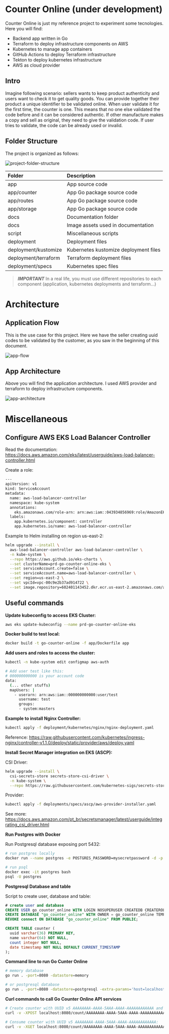 # Counter Online (under development)

Counter Online is just my reference project to experiment some tecnologies. Here you will find:

- Backend app written in Go
- Terraform to deploy infrastructure components on AWS
- Kubernetes to manage app containers
- GitHub Actions to deploy Terraform infrastructure
- Tekton to deploy kubernetes infrastructure
- AWS as cloud provider

## Intro
Imagine following scenario: sellers wants to keep product authenticity and users want to check it to get quality goods. You can provide together their product a unique identifier to be validated online. When user validate it for the first time, the counter is one. This means that no one else validated the code before and it can be considered authentic. If other manufacture makes a copy and sell as original, they need to give the validation code. If user tries to validate, the code can be already used or invalid.

## Folder Structure
The project is organized as follows:

![project-folder-structure](docs/images/project-folder-structure.png?raw=true)

|Folder|Description                                       |
|:-----|:-------------------------------------------------|
|app|App source code|
|app/counter|App Go package source code|
|app/routes|App Go package source code|
|app/storage|App Go package source code|
|docs|Documentation folder|
|docs|Image assets used in documentation|
|script|Miscellaneous scripts|
|deployment|Deployment files|
|deployment/kustomize|Kubernetes kustomize deployment files|
|deployment/terraform|Terraform deployment files|
|deployment/specs|Kubernetes spec files|

> **_IMPORTANT_** In a real life, you must use different repositories to each component (application, kubernetes deployments and terraform...)

# Architecture
## Application Flow

This is the use case for this project. Here we have the seller creating uuid codes to be validated by the customer, as you saw in the beginning of this document.

![app-flow](docs/images/app-flow.png?raw=true)

## App Architecture
Above you will find the application architecture. I used AWS provider and terraform to deploy infrastructure components.

![app-architecture](docs/images/project-architecture.png?raw=true)

# Miscellaneous

## Configure AWS EKS Load Balancer Controller

Read the documentation: https://docs.aws.amazon.com/eks/latest/userguide/aws-load-balancer-controller.html

Create a role:

```sh
---
apiVersion: v1
kind: ServiceAccount
metadata:
  name: aws-load-balancer-controller
  namespace: kube-system
  annotations:
    eks.amazonaws.com/role-arn: arn:aws:iam::043934856969:role/AmazonEKSLoadBalancerControllerRole
  labels:
    app.kubernetes.io/component: controller
    app.kubernetes.io/name: aws-load-balancer-controller
```

Example to Helm installing on region us-east-2:

```sh
helm upgrade --install \
  aws-load-balancer-controller aws-load-balancer-controller \
  -n kube-system \
  --repo https://aws.github.io/eks-charts \
  --set clusterName=prd-go-counter-online-eks \
  --set serviceAccount.create=false \
  --set serviceAccount.name=aws-load-balancer-controller \
  --set region=us-east-2 \
  --set vpcId=vpc-00c9e2b37ad914722 \
  --set image.repository=602401143452.dkr.ecr.us-east-2.amazonaws.com/amazon/aws-load-balancer-controller
```

## Useful commands

**Update kubeconfig to access EKS Cluster:**

```sh
aws eks update-kubeconfig --name prd-go-counter-online-eks
```

**Docker build to test local:**
```sh
docker build -t go-counter-online -f app/Dockerfile app
```

**Add users and roles to access the cluster:**

```sh
kubectl -n kube-system edit configmap aws-auth

# Add user test like this:
# 000000000000 is your account code
data:
  (... other stuffs)
  mapUsers: |
    - userarn: arn:aws:iam::000000000000:user/test
      username: test
      groups:
      - system:masters
```

**Example to install Nginx Controller:**

```sh
kubectl apply -f deployment/kubernetes/nginx/nginx-deployment.yaml
```

Reference: https://raw.githubusercontent.com/kubernetes/ingress-nginx/controller-v1.1.0/deploy/static/provider/aws/deploy.yaml

**Install Secret Manager integration on EKS (ASCP):**

CSI Driver:
```sh
helm upgrade --install \
  csi-secrets-store secrets-store-csi-driver \
  -n kube-system \
  --repo https://raw.githubusercontent.com/kubernetes-sigs/secrets-store-csi-driver/master/charts
```

Provider:
```sh
kubectl apply -f deployments/specs/ascp/aws-provider-installer.yaml
```
See more: https://docs.aws.amazon.com/pt_br/secretsmanager/latest/userguide/integrating_csi_driver.html

**Run Postgres with Docker**

Run Postgresql database exposing port 5432:

```sh
# run postgres locally
docker run --name postgres -e POSTGRES_PASSWORD=mysecretpassword -d -p 5432:5432 postgres

# run psql
docker exec -it postgres bash
psql -U postgres
```

**Postgresql Database and table**

Script to create user, database and table:

```sql
# create user and database
CREATE USER go_counter_online WITH LOGIN NOSUPERUSER CREATEDB CREATEROLE INHERIT NOREPLICATION CONNECTION LIMIT -1 PASSWORD 'go_counter_online_password';
CREATE DATABASE "go_counter_online" WITH OWNER = go_counter_online TEMPLATE = template0 ENCODING = 'UTF8' LC_COLLATE = 'C' LC_CTYPE = 'C';
REVOKE connect ON DATABASE "go_counter_online" FROM PUBLIC;

CREATE TABLE counter (
  uuid varchar(36) PRIMARY KEY,
  name varchar(64) NOT NULL,
  count integer NOT NULL,
  date timestamp NOT NULL DEFAULT CURRENT_TIMESTAMP
);
```

**Command line to run Go Cunter Online**

```sh
# memory database
go run . -port=8080 -datastore=memory

# or postgresql database
go run . -port=8080 -datastore=postgresql -extra-params='host=localhost dbname=go_counter_online user=go_counter_online password=go_counter_online_password sslmode=disable' -hide-extra-params=true
```

**Curl commands to call Go Counter Online API services**

```sh
# Create counter with UUID v5 AAAAAAAA-AAAA-5AAA-AAAA-AAAAAAAAAAAA and name test:
curl -v -XPOST localhost:8080/count/AAAAAAAA-AAAA-5AAA-AAAA-AAAAAAAAAAAA/test

# Consume counter with UUID v5 AAAAAAAA-AAAA-5AAA-AAAA-AAAAAAAAAAAA:
curl -v -XGET localhost:8080/count/AAAAAAAA-AAAA-5AAA-AAAA-AAAAAAAAAAAA
```